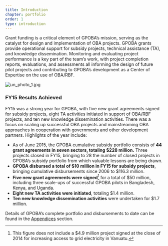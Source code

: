 ```yaml
---
title: Introduction
chapter: portfolio
order: 1
type: introduction
---
```


Grant funding is a critical element of GPOBA’s mission, serving as the catalyst for design and implementation of OBA
projects. GPOBA grants provide operational support for subsidy projects, technical assistance (TA), and knowledge dissemination. Monitoring and evaluating project performance is a key part of the team’s work, with project completion reports, evaluations, and assessments all informing the design of future pilot projects and contributing to GPOBA’s development as a Center of Expertise on the use of OBA/RBF.

![un_photo_1.jpg](/content/portfolio/media/un_photo_1.jpg)

### FY15 Results Achieved
FY15 was a strong year for GPOBA, with five new grant agreements signed for subsidy projects, eight TA activities initiated in support of OBA/RBF projects, and ten new knowledge dissemination activities. There was a focus on scaling up successful OBA projects and mainstreaming OBA approaches in cooperation with governments and other development partners. Highlights of the year include:

- As of June 2015, the GPOBA cumulative subsidy portfolio consists of **44 grant agreements in seven sectors, totaling $228 million.** Three projects closed in FY15, bringing to 28 the number of closed projects in GPOBA’s subsidy portfolio from which valuable lessons are being drawn.
- **GPOBA disbursed a total of $10 million in FY15 for subsidy projects**, bringing cumulative disbursements since 2006 to $116.3 million.
- **Five new grant agreements were signed**[^1] for a total of $50 million, including three scale-ups of successful GPOBA pilots in Bangladesh, Kenya, and Uganda.
- **Eight new TA activities were initiated**, totaling $1.4 million.
- **Ten new knowledge dissemination activities** were undertaken for $1.7 million.

Details of GPOBA’s complete portfolio and disbursements to date can be found in the [Appendices](/chapters/appendices) section.

[^1]: This figure does not include a $4.9 million project signed at the close of 2014 for increasing access to grid electricity in Vanuatu.